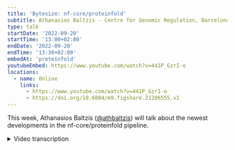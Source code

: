 ```yaml
---
title: 'Bytesize: nf-core/proteinfold'
subtitle: Athanasios Baltzis - Centre for Genomic Regulation, Barcelona
type: talk
startDate: '2022-09-20'
startTime: '13:00+02:00'
endDate: '2022-09-20'
endTime: '13:30+02:00'
embedAt: 'proteinfold'
youtubeEmbed: https://www.youtube.com/watch?v=441P_GzrI-o
locations:
  - name: Online
    links:
      - https://www.youtube.com/watch?v=441P_GzrI-o
      - https://doi.org/10.6084/m9.figshare.21206555.v1
---
```


This week, Athanasios Baltzis ([@athbaltzis](https://github.com/athbaltzis)) will talk about the newest developments in the nf-core/proteinfold pipeline.

<details markdown="1"><summary>Video transcription</summary>
:::note
The content has been edited to make it reader-friendly
:::

[0:01](https://www.youtube.com/watch?v=441P_GzrI-o&t=1)
Hi Maxine here. Today I'd like to welcome Athanasios Baltzis from the comparative bioinformatics group at the center for genomics regulation in Barcelona. He's going to talk about proteinfold, which is pipeline I'm really looking forward to know more. It is before the first release, which is from what I hear, coming soon. Before we actually start I'd like to thank thank the Chan Zuckerberg Initiative for helping us out, and the listeners. You will be able to admit yourself at the end of the talk for questions.

[0:42](https://www.youtube.com/watch?v=441P_GzrI-o&t=42)
thank you Maxime for the nice introduction. I'm very happy today that I will present the nf-core proteinfold pipeline, best practice bioinformatics pipeline for protein structure prediction.

[0:58](https://www.youtube.com/watch?v=441P_GzrI-o&t=58)
Let me introduce first myself.I'm a PhD fellow in Cedric Notredame's Lab at the Center for genomic regulation in Barcelona and my thesis is about applications of protein structure modeling on multiple sequence alignment and phylogenetic reconstruction. This is where it connects to protein structure prediction methods because I am very interested in all these tools. I use them in my daily routine. Let's first start with the brief introduction to protein structure prediction. As you may know there is cast data on experimental protein structures, mainly due to technical difficulties with the already existing techniques. It is a long-standing question for the community how can we start from 1D amino acid sequence to go to a 3D structure and gain more insight into the function of the proteins, this is the the so-called protein folding problem. For this reason many techniques have been developed during the the last mid-century and can be categorized into two main categories: the template based methods ,for example homology modeling or fault recognition which rely on already existing experimental structures that are used as templates to fold the query sequence. And on the other hand we have also template free ab initio methods. We have a lot of categories, for example molecular Dynamic simulations, where we try to use physics law to find the confirmation with the lowest dips free energy. There are fragment-based approaches such as Rosetta and lately pairwise special restraint based approaches where you use techniques to predict the inter-residue contacts or the distances between the query protein and then use them as restraints in simulations, in order to get the final predictive model.

[03:49](https://www.youtube.com/watch?v=441P_GzrI-o&t=229)
In the last year, AlphaFold2 achieved a major breakthrough in this field and it's now able to predict protein structures from sequence with an unprecedented accuracy, near experimental accuracy, I would say. This is mainly based on the incorporation of deep learning frameworks in the field. For example here in the figure below, you can see a brief representation of the AlphaFold workflow where we start with an input sequence. You search genetic databases in order to form an MSA from a homologous sequence and convert it into a tensor. On the other hand if you search for structural templates in order to populate this pairing Matrix, which actually represent the interest interactions of the input sequence. AlphaFold consists of two main neural network blocks: the Evo former, where it gets ensembled the MSA representation and the pair representation. The MSA representation tries to populate and optimize the pair representation Matrix. Afterwards we have the structure module, where we convert these two type of tensors into a tensor that contains the translations and rotation of the model and during the learning process this is optimized. Finally it gives us a final 3D structure. Of course for better performance and accuracy this happens three times, there are three recycling steps. After the release of AlphaFold there were several other tools with similar, or even better, accuracy and performance than AlphaFold. But the problem with this software is, that they have a lot of dependencies, and mainly we refer to the genetic databases you need at this step here, in order to build the input multiple sequence alignment.

[06:44](https://www.youtube.com/watch?v=441P_GzrI-o&t=404)
As many labs and researchers in the community try to use Alpha fold in a large scale - as we did in our msaaf2 nextflow pipeline - we were interested into develop a pipeline that can take care of all these dependencies: the databases, the AlphaFold parameters,... in order to be able to get fast and as reproducible as possible predictive models. After the release of our pipeline here many researchers got in contact with us, from the academic or the private sector, that were interested for a scalable AlphaFold pipeline, that deals with this problem with the dependencies. For this reason we got in contact with nf-core and Seqera labs and we collaborated in order to develop such a scalable protein structure prediction pipeline.

[08:03](https://www.youtube.com/watch?v=441P_GzrI-o&t=483)
Here we have an overview of what we already have at the moment. As you can see we have four modes, mainly based on two sub workflows: The AlphaFold2 and the CollabFold. Let's go through this overview step-by-step. We start with the input sample set which is quite similar with the the input that is already used in the majority of nf-core pipelines. It's a bit different in the sense that here we have a comma separated file with two columns. The first column is the sequence header and the second column is the path to the .fasta file. For monomer predictions it is recommended to use multiple entries. For its monomer sequence you want to predict and here you have an example of a fasta file. For multiple predictions it is recommended to use one entry with a corresponding to a multi-fasta file. For example here you have this multimer and you have a look here at the multifasta file containing as many entries as the sub units that you want to predict for this multi-mer.

[09:38](https://www.youtube.com/watch?v=441P_GzrI-o&t=578)
Once the pipeline checks for the validity of the input, you have two options, two sub-workflows. The first one is the AlphaFold2. The sub workflow where it first passes through the prepare AlphaFold2 sub-workflow, which checks if you have provided the af2db parameter, which specifies the path where the pipeline can find all the databases and the parameters that AlphaFold will use, if you have downloaded them. Otherwise it downloads those themselves to the required databases and model parameters. I would like to point out at this point that this is quite computationally expensive since it has to download around 2.2 terabytes.

[10:42](https://www.youtube.com/watch?v=441P_GzrI-o&t=642)
You can use AlphaFold in two modes. The first one is the default one where you just feed the input CSV to the AlphaFold and it computes the input multiple sequence alignment and does the model inference in the same process. But for the sake of computational cost, we also implemented another mode of AlphaFold, we call it AlphaFold split, where it gets the input CSV and the .fasta and produces the input MSA in a separate process than the model inference. If you think about it, this is quite convenient for example in Cloud infrastructures because this step, the af2 prediction step, requires GPU. If you run these two steps in the default mode on GPUs, it's much more computationally expensive, it costs much more than af2 split. You can specify these two modes using the standard, the af2 parameter here, TRUE for the default AlphaFold and FALSE for the AlphaFold split.

[12:18](https://www.youtube.com/watch?v=441P_GzrI-o&t=738)
The second sub-workflow is about COLABFOLD. We have more or less a similar strategy. We have the prepare COLABFOLD sub-workflow, where you can specify if you have already downloaded the databases and the required parameters of the model. You can specify the path using the COLABFOLD DB parameter, otherwise it downloads automatically the required databases and model parameters and here again it requires a lot of storage - around 1.8 terabytes. We have two modes in the COLABFOLD as well. The default mode is the COLABFOLD web server, where you depend on a web server that can run the database search and MSA creation. By default this web server is the one provided by a mm6, team but using the parameter host URL you can specify the URL to your custom web server, f you have set it up. In order to to specify this mode - the COLABFOLD web server - you just have to use the mode parameter. The second one is the COLAB-for-local mode and it's quite similar to the AlphaFold split mode we have seen in the last slide, in the sense that if you first have a process to compute, the input multiple sequence alignment (we're using the mm6)and then you have a separate process for the model inference and the protein structure prediction. You can specify it using the mode parameter of the pipeline.

[14:20](https://www.youtube.com/watch?v=441P_GzrI-o&t=860)
Let's have a look at the some more advanced parameters. For example the --use_gpus parameter when available, because as I explained before it's a much more computationally expensive to use only CPUs, especially in the prediction steps. But you should also pay attention to the configuration profile we are using in combination with the GPU. To define the corresponding prediction process to the GPU or machines you have in your infrastructure. For example we have in the GitHub repository of the pipeline a CRG institutional profile that we are using at the moment, so we can have a look. With the --outdir parameter you can specify the output directory. This applies for all of the nf-core Pipelines.

[15:38](https://www.youtube.com/watch?v=441P_GzrI-o&t=938)
Some specific AlphaFold2 options. The --full_dbs parameter where you can select if you want to use the full databases for the first part of the sequence search and the creation of the MSA, or you can use a reduced version of the databases, which means that the pipeline will run faster, but with a bit of a trade-off in accuracy of the produced model. The --model_preset parameter, where you have to specify what type of prediction you want to do and which model to use. For example we have a three monomer model, the default is this one. The other two are actually provided by the AlphaFold2 team for reproducibility purposes. This one was used in the Casp competition casp14 competition for example, or the multimer model for multiple predictions.

[16:52](https://www.youtube.com/watch?v=441P_GzrI-o&t=1012)
Regarding the COLABFOLD specific options. You can specify the model type, the AlphaFold PDM, which is the default for monomers and to a multimer models the the most improved version is the default the version 2. You can also specify if you want to use pdb structure templates or not in the first step, where you populate the pair representation Matrix. You can find also some more specific and detailed description on the parameters available at the moment in the corresponding web page of the nf-core proteinfold pipeline.

[17:43](https://www.youtube.com/watch?v=441P_GzrI-o&t=1063)
Regarding the output. Here you can see the tree structure of the produced output. If you use AlphaFold you have an AlphaFold directory and one more subdirectory with the sequence name you have provided in your CSV file that contains the computed MSA. It further contains the unrelaxed and relaxed structures the rank structures the raw model output, some metadata and of course timings. The first ranked model that probably is what you want to use in your research and that contains as well the pldt scores, which is the confidence metric used by AlphaFold per residue. Another directory contains symbolic links to the downloaded databases and parameter files. The same applies for COLABFOLD, where you have an output directory depending on the mode you have selected: COLABFOLD web server or COLABFOLD local, that contains all this information we have explained for AlphaFold, and the symbolic links to the downloaded databases. Of course as in all the nf-core pipelines there is a directory with the pipeline in for execution Trace files and so on.

[19:28](https://www.youtube.com/watch?v=441P_GzrI-o&t=1168)
What are the next steps? We are now at this point that we have to set up and run the AWS full tests, in order to create the first release of the pipeline. In future releases we are planning to add more open source proteins to actual prediction tools, such as open fold, or even a newer generation of prediction tools, such as esm fault or Omega fault, which use protein language models and are for this reason about an order of magnitude faster than AlphaFold or COLABFOLD, without losing accuracy. In fact they have the the same levels, or even better levels, of accuracy. We're also interested in incorporating more advanced software for protein-protein interaction such as FoldDock, because there are plenty of researcher interested in predicting a advanced multimers, and moreover, to add to solve bug fixes and add more optimization upon request, we are very open to contributions and ideas, in order to improve even more the pipeline and adapt it to the needs of the community. So please do not hesitate to contact us and propose or contribute to the already existing Repository.

[21:27](https://www.youtube.com/watch?v=441P_GzrI-o&t=1287)
At this point, before finishing, I would like to thank my colleagues. First from the Notredame's lab, Jose Espinosa and Luisa Santus, that are contributing to this pipeline, as well Seqera labs and especially Harshil Patel, for all the guidance and the help during the implementation process. Also I would like to thank the collaborators from the Interline Therapeutics, especially Norma Gudager and Walid Usman, for testing the pipeline in the cloud.

[22:07](https://www.youtube.com/watch?v=441P_GzrI-o&t=1327)
Thank you for your attention and I would be very happy to answer if you have any question and that's it, thank you.

(Maxime) Thank you very much for the amazing talk. I will allow everyone to unmute themselves if anyone has any question. Please, let's go.

[22:34](https://www.youtube.com/watch?v=441P_GzrI-o&t=1354)
(Question) Otherwise I have one question. So at the moment you only have AlphaFold2. And you are planning to add more tools, but not in this first release but in the comming one, right? I assume that the main issue with having more tools is that, it's a lot of databases that you need as an input.
(Answer) Exactly that's true because each tool uses its own databases, so you need a lot of storage to be able to test everything or even to compare between tools.

[23:16](https://www.youtube.com/watch?v=441P_GzrI-o&t=1396)
(Question) May I ask along this line. So you basically retrain the model every time you run the pipeline, or at least like every time an institution retrains their model from scratch, or do you use pre-trained models.
(Answer) We use pre-trained models. We just download the already provided models by AlphaFold
(Question) And it still takes these huge databases?
(Answer) yes, because this is separate from the training process. These databases are needed in order to create the input multiple sequence alignments, to actually have this or all these bunch of homologous sequences, in order for the model to be able to find all the correlations, the interesting new correlations and form the final model.

[24:15](https://www.youtube.com/watch?v=441P_GzrI-o&t=1455)
(Maxime) I think we are good with the number of questions. Thanks again, that was an amazing talk now I'm super happy to have learned more about it. I'm really hoping like to see this release coming.

</details>
